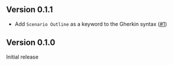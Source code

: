 ## Version 0.1.1

- Add `Scenario Outline` as a keyword to the Gherkin syntax ([#1](https://github.com/rhysforyou/Cucumber.novaextension/pull/1))

## Version 0.1.0

Initial release
